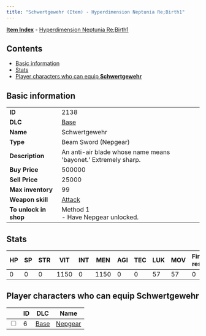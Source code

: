 ```yaml
---
title: "Schwertgewehr (Item) - Hyperdimension Neptunia Re;Birth1"
---
```


[**Item Index**](/neptunia/rb1/item/index.html) - [Hyperdimension Neptunia Re;Birth1](/neptunia/rb1)

## Contents

- [Basic information](#basic-information)
- [Stats](#stats)
- [Player characters who can equip **Schwertgewehr**](#player-characters-who-can-equip-schwertgewehr)

## Basic information

|   |   |
| -- | -- |
| **ID** | 2138 |
| **DLC** | [Base](/neptunia/rb1/dlc/1-base.html) |
| **Name** | Schwertgewehr |
| **Type** | Beam Sword (Nepgear) |
| **Description** | An anti-air blade whose name means 'bayonet.' Extremely sharp. |
| **Buy Price** | 500000 |
| **Sell Price** | 25000 |
| **Max inventory** | 99 |
| **Weapon skill** | [Attack](/neptunia/rb1/skill/1-1001-attack.html) |
| **To unlock in shop** | Method 1<br />- Have Nepgear unlocked. |


## Stats

| HP | SP | STR | VIT | INT | MEN | AGI | TEC | LUK | MOV | Fire res. | Ice res. | Wind res. | Lightning res. |
| -- | -- | --- | --- | --- | --- | --- | --- | --- | --- | --------- | -------- | --------- | -------------- |
| 0 | 0 | 0 | 1150 | 0 | 1150 | 0 | 0 | 57 | 57 | 0 | 0 | 0 | 0 |


## Player characters who can equip **Schwertgewehr**

|    | ID | DLC | Name |
| -- | -- | --- | ---- |
| <input type="checkbox" id="rb1-player-1-6" class="trackbox" /> | 6 | [Base](/neptunia/rb1/dlc/1-base.html) | [Nepgear](/neptunia/rb1/player/1-6-nepgear.html) |
